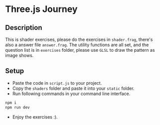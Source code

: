 # Three.js Journey

## Description

This is shader exercises, please do the exercises in `shader.frag`, there's also a answer file `answer.frag`. The utility functions are all set, and the question list is in `exercises` folder, please use `GLSL` to draw the pattern as image shows.

## Setup

* Paste the code in `script.js` to your project.
* Copy the `shaders` folder and paste it into your `static` folder.
* Run following commands in your command line interface.

```bash
npm i
npm run dev
```

* Enjoy the exercises :).
